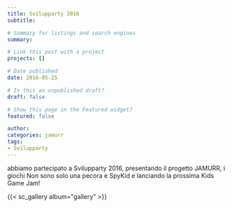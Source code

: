 ```yaml
---
title: Svilupparty 2016
subtitle: 

# Summary for listings and search engines
summary: 

# Link this post with a project
projects: []

# Date published
date: 2016-05-25

# Is this an unpublished draft?
draft: false

# Show this page in the Featured widget?
featured: false

author:
categories: jamurr
tags:
- Svilupparty
---
```


abbiamo partecipato a Svilupparty 2016, presentando il progetto JAMURR, i giochi Non sono solo una pecora e SpyKid e lanciando la prossima Kids Game Jam!

{{< sc_gallery album="gallery" >}}
